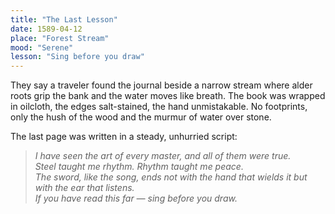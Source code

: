 ```yaml
---
title: "The Last Lesson"
date: 1589-04-12
place: "Forest Stream"
mood: "Serene"
lesson: "Sing before you draw"
---
```


They say a traveler found the journal beside a narrow stream where alder roots grip the bank and the water moves like breath. The book was wrapped in oilcloth, the edges salt-stained, the hand unmistakable. No footprints, only the hush of the wood and the murmur of water over stone.

The last page was written in a steady, unhurried script:

> *I have seen the art of every master, and all of them were true.*  
> *Steel taught me rhythm. Rhythm taught me peace.*  
> *The sword, like the song, ends not with the hand that wields it but with the ear that listens.*  
> *If you have read this far — sing before you draw.*
